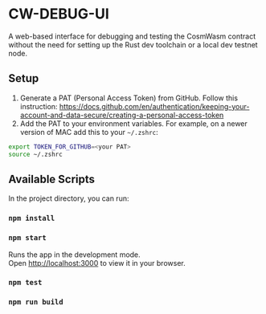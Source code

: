 # CW-DEBUG-UI
A web-based interface for debugging and testing the CosmWasm contract without the need for setting up the Rust dev toolchain or a local dev testnet node.
## Setup

1. Generate a PAT (Personal Access Token) from GitHub. Follow this instruction: https://docs.github.com/en/authentication/keeping-your-account-and-data-secure/creating-a-personal-access-token
2. Add the PAT to your environment variables. For example, on a newer version of MAC add this to your `~/.zshrc`:

```bash
export TOKEN_FOR_GITHUB=<your PAT>
source ~/.zshrc
```

## Available Scripts

In the project directory, you can run:
### `npm install`

### `npm start`

Runs the app in the development mode.\
Open [http://localhost:3000](http://localhost:3000) to view it in your browser.

### `npm test`

### `npm run build`



